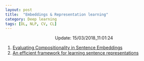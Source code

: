 ```yaml
---
layout: post
title:  "Embeddings & Representation learning"
category: Deep learning
tags: [DL, NLP, CV, CL]
---
```






<center> Update: 15/03/2018_11:01:24</center>

  	
1. [ Evaluating Compositionality in Sentence Embeddings](https://rawgit.com/elbayadm/PaperNotes/master/notes/embeddings/2018-Evaluating-Compositionality-in-Sentence-Embeddings.html)
2. [ An efficient framework for learning sentence representations](https://rawgit.com/elbayadm/PaperNotes/master/notes/embeddings/2018-An-efficient-framework-for-learning-sentence-representations.html)
